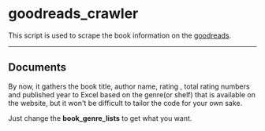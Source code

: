 goodreads_crawler
===================


This script is used to scrape the book information on the [goodreads](https://www.goodreads.com/).

----------


Documents
-------------

By now, it gathers the book title, author name, rating , total rating numbers and published year to Excel based on the genre(or shelf) that is available on the website, but it won't be difficult to tailor the code for your own sake.

Just change the  **book_genre_lists** to get what you want.
